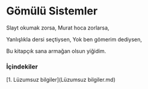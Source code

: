 # Gömülü Sistemler
Slayt okumak zorsa, 
Murat hoca zorlarsa, 

Yanlışlıkla dersi seçtiysen, 
Yok ben gömerim dediysen, 

Bu kitapçık sana armağan olsun yiğidim.


### İçindekiler

[1. Lüzumsuz bilgiler](Lüzumsuz bilgiler.md)



